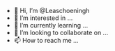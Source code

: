 - 👋 Hi, I’m @Leaschoeningh
- 👀 I’m interested in ...
- 🌱 I’m currently learning ...
- 💞️ I’m looking to collaborate on ...
- 📫 How to reach me ...

<!---
Leaschoeningh/Leaschoeningh is a ✨ special ✨ repository because its `README.md` (this file) appears on your GitHub profile.
You can click the Preview link to take a look at your changes.
--->
